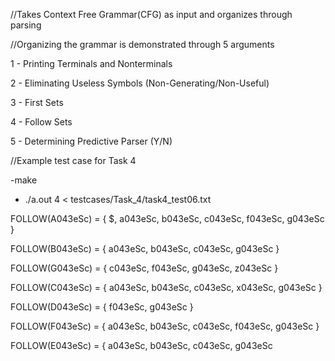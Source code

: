 //Takes Context Free Grammar(CFG) as input and organizes through parsing

//Organizing the grammar is demonstrated through 5 arguments


1 - Printing Terminals and Nonterminals

2 - Eliminating Useless Symbols (Non-Generating/Non-Useful)

3 - First Sets

4 - Follow Sets

5 - Determining Predictive Parser (Y/N)



//Example test case for Task 4

-make

- ./a.out 4 < testcases/Task_4/task4_test06.txt

FOLLOW(A043eSc) = { $, a043eSc, b043eSc, c043eSc, f043eSc, g043eSc }

FOLLOW(B043eSc) = { a043eSc, b043eSc, c043eSc, g043eSc }

FOLLOW(G043eSc) = { c043eSc, f043eSc, g043eSc, z043eSc }

FOLLOW(C043eSc) = { a043eSc, b043eSc, c043eSc, x043eSc, g043eSc }

FOLLOW(D043eSc) = { f043eSc, g043eSc }

FOLLOW(F043eSc) = { a043eSc, b043eSc, c043eSc, f043eSc, g043eSc }

FOLLOW(E043eSc) = { a043eSc, b043eSc, c043eSc, g043eSc
